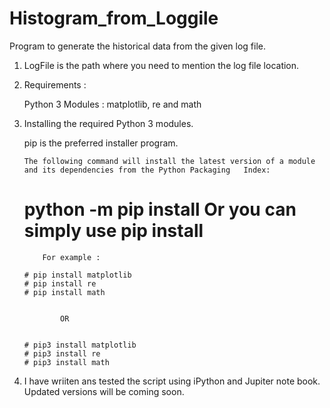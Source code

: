 # Histogram_from_Loggile

Program to generate the historical data from the given log file.

1. LogFile is the path where you need to mention the log file location.

2. Requirements :

   Python 3
   Modules : matplotlib, re and math

3. Installing the required Python 3 modules.
 
   pip is the preferred installer program. 

       The following command will install the latest version of a module and its dependencies from the Python Packaging   Index:

      # python -m pip install <SomePackage> Or you can simply use  pip install <SomePackage>
  
           For example :       

       # pip install matplotlib
       # pip install re
       # pip install math


               OR
 

       # pip3 install matplotlib
       # pip3 install re
       # pip3 install math
    


4. I have wriiten ans tested the script using iPython and Jupiter note book. Updated versions will be coming soon.
